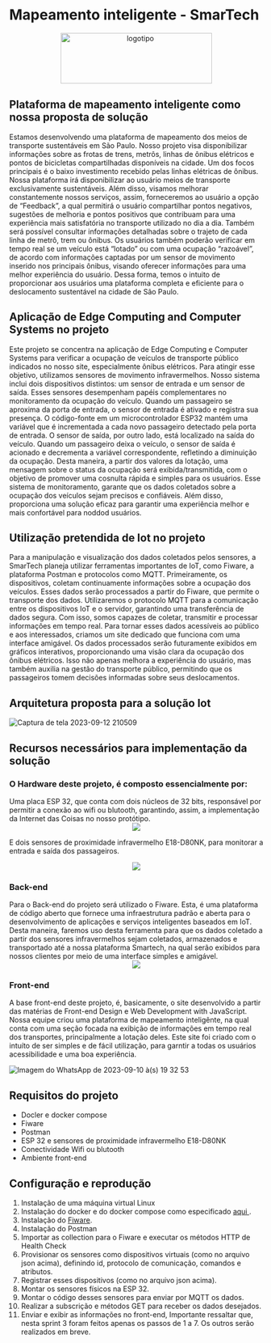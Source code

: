 # Mapeamento inteligente - SmarTech

<div align="center">
  <img src="https://github.com/fernandakaory/sprint3-edge/assets/126582859/34f0bd23-e519-4d59-b81a-2407b76a7918" width="300" height="100" alt="logotipo">
</div>

## Plataforma de mapeamento inteligente como nossa proposta de solução
Estamos desenvolvendo uma plataforma de mapeamento dos meios de transporte sustentáveis em São Paulo. Nosso projeto visa disponibilizar informações sobre as frotas de trens, metrôs, linhas de ônibus
elétricos e pontos de bicicletas compartilhadas disponíveis na cidade. Um dos focos principais é o baixo investimento recebido pelas linhas elétricas de ônibus.
Nossa plataforma irá disponibilizar ao usuário meios de transporte exclusivamente sustentáveis. Além disso, visamos melhorar constantemente nossos serviços, assim, forneceremos ao usuário a opção de “Feedback”, a
qual permitirá o usuário compartilhar pontos negativos, sugestões de melhoria e pontos positivos que contribuam para uma experiência mais satisfatória no transporte utilizado no dia a dia. Também será possível consultar informações
detalhadas sobre o trajeto de cada linha de metrô, trem ou ônibus. Os usuários também poderão verificar em tempo real se um veículo está “lotado” ou com uma ocupação “razoável”, de acordo com informações captadas por um sensor de
movimento inserido nos principais ônibus, visando oferecer informações para uma melhor experiência do usuário. Dessa forma, temos o intuito de proporcionar aos usuários uma plataforma completa e eficiente para o deslocamento
sustentável na cidade de São Paulo.

## Aplicação de Edge Computing and Computer Systems no projeto
Este projeto se concentra na aplicação de Edge Computing e Computer Systems para verificar a ocupação de veículos de transporte público indicados no nosso site, especialmente ônibus elétricos. Para atingir esse objetivo, utilizamos sensores de movimento infravermelhos.
Nosso sistema inclui dois dispositivos distintos: um sensor de entrada e um sensor de saída. Esses sensores desempenham papéis complementares no monitoramento da ocupação do veículo. Quando um passageiro se aproxima da porta de entrada, o sensor de entrada é ativado e registra sua presença. O código-fonte em um microcontrolador ESP32 mantém uma variável que é incrementada a cada novo passageiro detectado pela porta de entrada.
O sensor de saída, por outro lado, está localizado na saída do veículo. Quando um passageiro deixa o veículo, o sensor de saída é acionado e decrementa a variável correspondente, refletindo a diminuição da ocupação. Desta maneira, a partir dos valores da lotação, uma mensagem sobre o status da ocupação será exibida/transmitida, com o objetivo de promover uma cosnulta rápida e simples para os usuários.
Esse sistema de monitoramento, garante que os dados coletados sobre a ocupação dos veículos sejam precisos e confiáveis. Além disso, proporciona uma solução eficaz para garantir uma experiência melhor e mais confortável para noddod usuários.


## Utilização pretendida de Iot no projeto
Para a manipulação e visualização dos dados coletados pelos sensores, a SmarTech planeja utilizar ferramentas importantes de IoT, como Fiware, a plataforma Postman e protocolos como MQTT. Primeiramente, os dispositivos, coletam continuamente informações sobre a ocupação dos veículos. Esses dados serão processados a partir do Fiware, que permite o transporte dos dados.
Utilizaremos o protocolo MQTT para a comunicação entre os dispositivos IoT e o servidor, garantindo uma transferência de dados segura. Com isso, somos capazes de coletar, transmitir e processar informações em tempo real.
Para tornar esses dados acessíveis ao público e aos interessados, criamos um site dedicado que funciona com uma interface amigável. Os dados processados serão futuramente exibidos em gráficos interativos, proporcionando uma visão clara da ocupação dos ônibus elétricos. Isso não apenas melhora a experiência do usuário, mas também auxilia na gestão do transporte público, permitindo que os passageiros tomem decisões informadas sobre seus deslocamentos.

## Arquitetura proposta para a solução Iot

![Captura de tela 2023-09-12 210509](https://github.com/fernandakaory/sprint3-edge/assets/126582859/bcd8aac6-c528-48d0-9b41-1229b5b4b837)

## Recursos necessários para implementação da solução
<h3>O Hardware deste projeto, é composto essencialmente por: </h3>
Uma placa ESP 32, que conta com dois núcleos de 32 bits, responsável por permitir a conexão ao wifi ou blutooth, garantindo, assim, a implementação da Internet das Coisas no nosso protótipo.

<div align="center">
  <img src="https://github.com/fernandakaory/sprint3-edge/assets/126582859/2530d075-fcab-4b35-ad58-5eed09751ef7" >
</div>

E dois sensores de proximidade infravermelho E18-D80NK, para monitorar a entrada e saída dos passageiros.
<div align="center">
  <img src="https://github.com/fernandakaory/sprint3-edge/assets/126582859/63ec5b37-304b-4e58-b125-b957be785dbb" >
</div>
<h3>Back-end</h3>
Para o Back-end do projeto será utilizado o Fiware. Esta, é uma plataforma de código aberto que fornece uma infraestrutura padrão e aberta para o desenvolvimento de aplicações e serviços inteligentes baseados em IoT. Desta maneira, faremos uso desta ferramenta para que os dados coletado a partir dos sensores infravermelhos sejam coletados, armazenados e transportado até a nossa plataforma Smartech, na qual serão exibidos para nossos clientes por meio de uma interface simples e amigável.
<div align="center">
  <img src="https://github.com/fernandakaory/sprint3-edge/assets/126582859/dcd4980b-f53f-444d-99d6-4925a6668d87" >
</div>
<h3>Front-end</h3>
A base front-end deste projeto, é, basicamente, o site desenvolvido a partir das matérias de Front-end Design e Web Development with JavaScript. Nossa equipe criou uma plataforma de mapeamento inteligênte, na qual conta com uma seção focada na exibição de informações em tempo real dos transportes, principalmente a lotação deles. Este site foi criado com o intuíto de ser simples e de fácil utilização, para garntir a todas os usuários acessibilidade e uma boa experiência.

![Imagem do WhatsApp de 2023-09-10 à(s) 19 32 53](https://github.com/fernandakaory/sprint3-edge/assets/126582859/5a39eb69-c3b9-4e72-b2bc-95879900972a)

## Requisitos do projeto
- Docler e docker compose
- Fiware
- Postman
- ESP 32 e sensores de proximidade infravermelho E18-D80NK
- Conectividade Wifi ou blutooth
- Ambiente front-end
  
## Configuração e reprodução
1. Instalação de uma máquina virtual Linux
2. Instalação do docker e do docker compose como especificado <a href=https://docs.docker.com/engine/install/ubuntu/> aqui </a>.
3. Instalação do <a href=https://github.com/fabiocabrini/fiware> Fiware</a>.
4. Instalação do Postman
5. Importar as collection para o Fiware e executar os métodos HTTP de Health Check
6. Provisionar os sensores como dispositivos virtuais (como no arquivo json acima), definindo id, protocolo de comunicação, comandos e atributos.
7. Registrar esses dispositivos  (como no arquivo json acima).
8. Montar os sensores físicos na ESP 32.
9. Montar o código desses sensores para enviar por MQTT os dados.
10. Realizar a subscrição e métodos GET para receber os dados desejados.
11. Enviar e exibir as informações no front-end,
Importante ressaltar que, nesta sprint 3 foram feitos apenas os passos de 1 a 7. Os outros serão realizados em breve.
